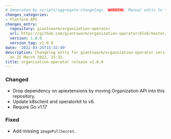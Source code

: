 ```yaml
---
# Generated by scripts/aggregate-changelogs. WARNING: Manual edits to this files will be overwritten.
changes_categories:
- Platform API
changes_entry:
  repository: giantswarm/organization-operator
  url: https://github.com/giantswarm/organization-operator/blob/master/CHANGELOG.md#100---2022-03-25
  version: 1.0.0
  version_tag: v1.0.0
date: '2022-03-25T15:32:49'
description: Changelog entry for giantswarm/organization-operator version 1.0.0, published
  on 25 March 2022, 15:32.
title: organization-operator release v1.0.0
---
```


### Changed
- Drop dependency on apiextensions by moving Organization API into this repository.
- Update k8sclient and operatorkit to v6.
- Require Go v1.17
### Fixed
- Add missing `imagePullSecret`.
